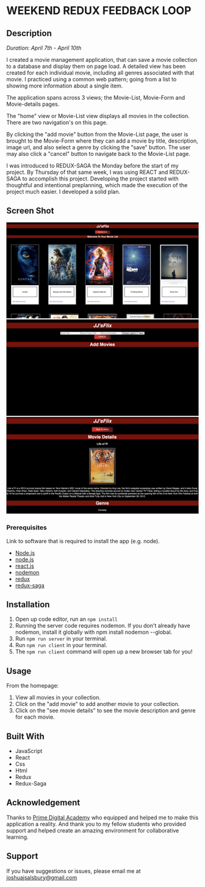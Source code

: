 # WEEKEND REDUX FEEDBACK LOOP

## Description

_Duration: April 7th - April 10th_

I created a movie management application, that can save a movie collection to a database and display them on page load. A detailed view has been created for each individual movie, including all genres associated with that movie. I practiced using a common web pattern; going from a list to showing more information about a single item.

The application spans across 3 views; the Movie-List, Movie-Form and Movie-details pages. 

The "home" view or Movie-List view displays all movies in the collection. There are two navigation's on this page.

By clicking the "add movie" button from the Movie-List page, the user is brought to the Movie-Form where they can add a movie by title, description, image url, and also select a genre by clicking the "save" button. The user may also click a "cancel" button to navigate back to the Movie-List page. 

I was introduced to REDUX-SAGA the Monday before the start of my project. By Thursday of that same week, I was using REACT and REDUX-SAGA to accomplish this project. Developing the project started with thoughtful and intentional preplanning, which made the execution of the project much easier. I developed a solid plan.

## Screen Shot

![ScreenShot 1](/ScreenShot1.png?raw=true "Screenshot")
![ScreenShot 2](/ScreenShot2.png?raw=true "Screenshot")
![ScreenShot 3](/ScreenShot3.png?raw=true "Screenshot")

### Prerequisites

Link to software that is required to install the app (e.g. node).

- [Node.js](https://nodejs.org/en/)
- [node.js](https://nodejs.org/en/)
- [react.js](https://reactjs.org/)
- [nodemon](https://www.npmjs.com/package/nodemon)
- [redux](https://react-redux.js.org/)
- [redux-saga](https://redux-saga.js.org/)


## Installation

1. Open up code editor, run an `npm install`
2. Running the server code requires nodemon. If you don't already have nodemon, install it globally with npm install nodemon --global.
3. Run `npm run server` in your terminal.
4. Run `npm run client` in your terminal.
5. The `npm run client` command will open up a new browser tab for you!

## Usage

From the homepage:
1. View all movies in your collection.
2. Click on the "add movie" to add another movie to your collection.
3. Click on the "see movie details" to see the movie description and genre for each movie.

## Built With

- JavaScript  
- React  
- Css  
- Html
- Redux  
- Redux-Saga

## Acknowledgement

Thanks to [Prime Digital Academy](www.primeacademy.io) who equipped and helped me to make this application a reality. And thank you to my fellow students who provided support and helped create an amazing environment for collaborative learning. 

## Support  

If you have suggestions or issues, please email me at [joshuajsalsbury@gmail.com](www.google.com)